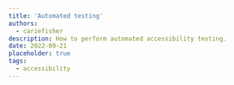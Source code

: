 ```yaml
---
title: 'Automated testing'
authors:
  - cariefisher
description: How to perform automated accessibility testing.
date: 2022-09-21
placeholder: true
tags:
  - accessibility
---
```

